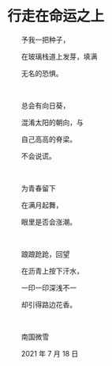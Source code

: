 # 行走在命运之上

　　予我一把种子，

　　在玻璃栈道上发芽，填满

　　无名的恐惧。

<br />

　　总会有向日葵，

　　混淆太阳的朝向，与

　　自己高高的脊梁。

　　不会说谎。

<br />

　　为青春留下

　　在满月起舞，

　　眼里是否会涨潮。

<br />

　　踉踉跄跄，回望

　　在沥青上按下汗水，

　　一印一印深浅不一

　　却引得路边花香。

<br />

　　南国微雪

　　2021 年 7 月 18 日


